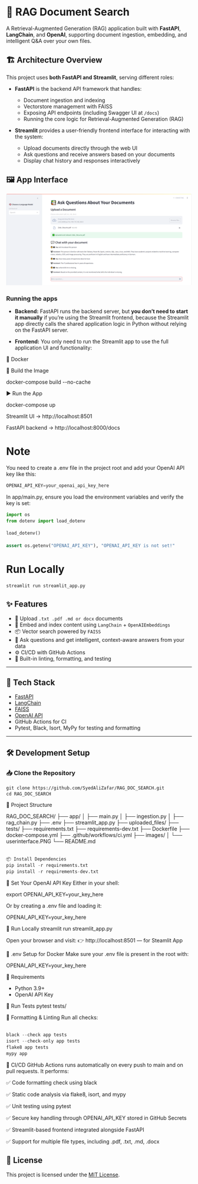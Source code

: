 # 📄 RAG Document Search

A Retrieval-Augmented Generation (RAG) application built with **FastAPI**, **LangChain**, and **OpenAI**, supporting document ingestion, embedding, and intelligent Q&A over your own files.

## 🏗️ Architecture Overview

This project uses **both FastAPI and Streamlit**, serving different roles:

- **FastAPI** is the backend API framework that handles:
  - Document ingestion and indexing
  - Vectorstore management with FAISS
  - Exposing API endpoints (including Swagger UI at `/docs`)
  - Running the core logic for Retrieval-Augmented Generation (RAG)

- **Streamlit** provides a user-friendly frontend interface for interacting with the system:
  - Upload documents directly through the web UI
  - Ask questions and receive answers based on your documents
  - Display chat history and responses interactively


  
## 🖼️ App Interface

![RAG Search UI](images/userinterface.PNG)


### Running the apps

- **Backend:** FastAPI runs the backend server, but **you don’t need to start it manually** if you’re using the Streamlit frontend, because the Streamlit app directly calls the shared application logic in Python without relying on the FastAPI server.

- **Frontend:** You only need to run the Streamlit app to use the full application UI and functionality:


🐳 Docker

🔧 Build the Image

docker-compose build --no-cache

▶️ Run the App

docker-compose up

Streamlit UI → http://localhost:8501

FastAPI backend → http://localhost:8000/docs


# Note
You need to create a .env file in the project root and add your OpenAI API key like this:

```python
OPENAI_API_KEY=your_openai_api_key_here
```

In app/main.py, ensure you load the environment variables and verify the key is set:

```python
import os
from dotenv import load_dotenv

load_dotenv()

assert os.getenv("OPENAI_API_KEY"), "OPENAI_API_KEY is not set!"

```


# Run Locally

```python
streamlit run streamlit_app.py
```

## ✨ Features

- 📄 Upload `.txt .pdf .md or docx` documents
- 🧠 Embed and index content using `LangChain` + `OpenAIEmbeddings`
- 📦 Vector search powered by `FAISS`
- 🤖 Ask questions and get intelligent, context-aware answers from your data
- ⚙️ CI/CD with GitHub Actions
- 🧪 Built-in linting, formatting, and testing

---

## 🧰 Tech Stack

- [FastAPI](https://fastapi.tiangolo.com/)
- [LangChain](https://www.langchain.com/)
- [FAISS](https://github.com/facebookresearch/faiss)
- [OpenAI API](https://platform.openai.com/)
- GitHub Actions for CI
- Pytest, Black, Isort, MyPy for testing and formatting

---

## 🛠️ Development Setup

### 📥 Clone the Repository

``` git
git clone https://github.com/SyedAliZafar/RAG_DOC_SEARCH.git
cd RAG_DOC_SEARCH
```


📁 Project Structure

RAG_DOC_SEARCH/
├── app/
│   ├── main.py
│   ├── ingestion.py
│   ├── rag_chain.py
├── .env
├── streamlit_app.py
├── uploaded_files/
├── tests/
├── requirements.txt
├── requirements-dev.txt
├── Dockerfile
├── docker-compose.yml
├── .github/workflows/ci.yml
├── images/
│   └── userinterface.PNG
└── README.md

``` python

📦 Install Dependencies
pip install -r requirements.txt
pip install -r requirements-dev.txt

```

🔑 Set Your OpenAI API Key
Either in your shell:

export OPENAI_API_KEY=your_key_here

Or by creating a .env file and loading it:

OPENAI_API_KEY=your_key_here

🧪 Run Locally
streamlit run streamlit_app.py

Open your browser and visit:
👉 http://localhost:8501 — for Steamlit App


🧊 .env Setup for Docker
Make sure your .env file is present in the root with:

OPENAI_API_KEY=your_key_here


🐍 Requirements
 * Python 3.9+
 * OpenAI API Key


🧪 Run Tests
pytest tests/


🧹 Formatting & Linting
Run all checks:
``` python

black --check app tests
isort --check-only app tests
flake8 app tests
mypy app
```

🔄 CI/CD
GitHub Actions runs automatically on every push to main and on pull requests. It performs:

✅ Code formatting check using black

✅ Static code analysis via flake8, isort, and mypy

✅ Unit testing using pytest

✅ Secure key handling through OPENAI_API_KEY stored in GitHub Secrets

✅ Streamlit-based frontend integrated alongside FastAPI

✅ Support for multiple file types, including .pdf, .txt, .md, .docx



## 📝 License

This project is licensed under the [MIT License](LICENSE).